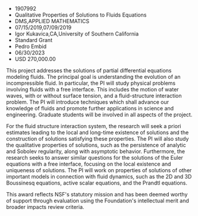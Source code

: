 
* 1907992
* Qualitative Properties of Solutions to Fluids Equations
* DMS,APPLIED MATHEMATICS
* 07/15/2019,07/09/2019
* Igor Kukavica,CA,University of Southern California
* Standard Grant
* Pedro Embid
* 06/30/2023
* USD 270,000.00

This project addresses the solutions of partial differential equations modeling
fluids. The principal goal is understanding the evolution of an incompressible
fluid. In particular, the PI will study physical problems involving fluids with
a free interface. This includes the motion of water waves, with or without
surface tension, and a fluid-structure interaction problem. The PI will
introduce techniques which shall advance our knowledge of fluids and promote
further applications in science and engineering. Graduate students will be
involved in all aspects of the project.

For the fluid structure interaction system, the research will seek a priori
estimates leading to the local and long-time existence of solutions and the
construction of solutions satisfying these properties. The PI will also study
the qualitative properties of solutions, such as the persistence of analytic and
Sobolev regularity, along with asymptotic behavior. Furthermore, the research
seeks to answer similar questions for the solutions of the Euler equations with
a free interface, focusing on the local existence and uniqueness of solutions.
The PI will work on properties of solutions of other important models in
connection with fluid dynamics, such as the 2D and 3D Boussinesq equations,
active scalar equations, and the Prandtl equations.

This award reflects NSF's statutory mission and has been deemed worthy of
support through evaluation using the Foundation's intellectual merit and broader
impacts review criteria.

